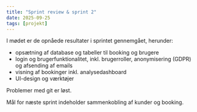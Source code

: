 ```yaml
---
title: "Sprint review & sprint 2"
date: 2025-09-25
tags: [projekt]
---
```


I mødet er de opnåede resultater i sprintet gennemgået, herunder:
- opsætning af database og tabeller til booking og brugere
- login og brugerfunktionalitet, inkl. brugerroller, anonymisering (GDPR) og afsending af emails
- visning af bookinger inkl. analysedashboard
- UI-design og værktøjer

Problemer med git er løst.

Mål for næste sprint indeholder sammenkobling af kunder og booking.
